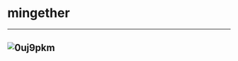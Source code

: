 # mingether
-----------------
![0uj9pkm](https://user-images.githubusercontent.com/40800073/42250863-eca4ba22-7f6e-11e8-9be4-bf0ae98fc8f1.png)
-----------------
